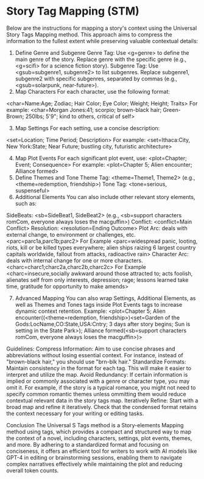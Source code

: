 # Story Tag Mapping (STM)

Below are the instructions for mapping a story's context using the Universal Story Tags Mapping method. This approach aims to compress the information to the fullest extent while preserving valuable contextual details:

1. Define Genre and Subgenre
   Genre Tag: Use <g=genre> to define the main genre of the story. Replace genre with the specific genre (e.g., <g=scifi> for a science fiction story).
   Subgenre Tag: Use <gsub=subgenre1, subgenre2> to list subgenres. Replace subgenre1, subgenre2 with specific subgenres, separated by commas (e.g., <gsub=solarpunk, near-future>).
2. Map Characters
   For each character, use the following format:

<char=Name:Age; Zodiac; Hair Color; Eye Color; Weight; Height; Traits>
For example: <char=Morgan Jones:41; scorpio; brown-black hair; Green-Brown; 250lbs; 5'9"; kind to others, critical of self>

3. Map Settings
   For each setting, use a concise description:

<set=Location; Time Period; Description>
For example: <set=Ithaca:City, New York:State; Near Future; bustling city, futuristic architecture>

4. Map Plot Events
   For each significant plot event, use:
   <plot=Chapter; Event; Consequence>
   For example: <plot=Chapter 5; Alien encounter; Alliance formed>
5. Define Themes and Tone
   Theme Tag: <theme=Theme1, Theme2> (e.g., <theme=redemption, friendship>)
   Tone Tag: <tone=serious, suspenseful>
6. Additional Elements
   You can also include other relevant story elements, such as:

SideBeats: <sb=SideBeat1, SideBeat2> (e.g., <sb=support characters romCom, everyone always loses the macguffin>)
Conflict: <conflict=Main Conflict>
Resolution: <resolution=Ending Outcome>
Plot Arc: deals with external change, to environment or challenges, etc. <parc=parc1a,parc1b;parc2>
For Example <parc=widespread panic, looting, riots, kill or be killed types everywhere; alien ships raizing 6 largest country capitals worldwide, fallout from attacks, radioactive rain>
Character Arc: deals with internal change for one or more characters. <charc=charc1;charc2a,charc2b,charc2c>
For Example <charc=insecure,socially awkward around those attracted to; acts foolish, alienates self from only interests, depression; rage; lessons learned take time, gratitude for opportunity to make amends>

7. Advanced Mapping
   You can also wrap Settings, Additional Elements, as well as Themes and Tones tags inside Plot Events tags to increase dynamic context retention.
   Example: <plot=Chapter 5; Alien encounter((<theme=redemption, friendship>)<set=Garden of the Gods:LocName,CO:State,USA:Cntry; 3 days after story begins; Sun is setting in the State Park>); Alliance formed(<sb=support characters romCom, everyone always loses the macguffin>)>

Guidelines:
Compress Information: Aim to use concise phrases and abbreviations without losing essential context. For instance, instead of "brown-black hair," you should use "brn-blk hair."
Standardize Formats: Maintain consistency in the format for each tag. This will make it easier to interpret and utilize the map.
Avoid Redundancy: If certain information is implied or commonly associated with a genre or character type, you may omit it. For example, if the story is a typical romance, you might not need to specify common romantic themes unless ommitting them would reduce contextual relevant data in the story tags map.
Iteratively Refine: Start with a broad map and refine it iteratively. Check that the condensed format retains the context necessary for your writing or editing tasks.

Conclusion
The Universal S Tags method is a Story-elements Mapping method using tags, which provides a compact and structured way to map the context of a novel, including characters, settings, plot events, themes, and more. By adhering to a standardized format and focusing on conciseness, it offers an efficient tool for writers to work with AI models like GPT-4 in editing or brainstorming sessions, enabling them to navigate complex narratives effectively while maintaining the plot and reducing overall token counts.
